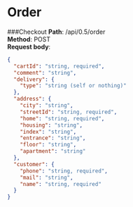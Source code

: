 # Order
###Checkout
**Path**: /api/0.5/order \
**Method**: POST \
**Request body**: 

~~~json
{
  "cartId": "string, required",
  "comment": "string",
  "delivery": {
    "type": "string (self or nothing)"
  },
  "address": {
    "city": "string",
    "streetId": "string, required",
    "home": "string, required",
    "housing": "string",
    "index": "string",
    "entrance": "string",
    "floor": "string",
    "apartment": "string"
  },
  "customer": {
    "phone": "string, required",
    "mail": "string",       
    "name": "string, required"
  }
}
~~~
